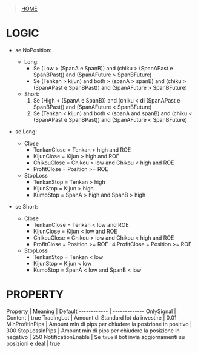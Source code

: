 >[HOME](https://github.com/AndreaDev3D/Trading-KillerBot)

# LOGIC
* se NoPosition:
	* Long:
		* Se (Low > (SpanA e SpanB)) and (chiku > (SpanAPast e SpanBPast)) and (SpanAFuture > SpanBFuture)
		* Se (Tenkan > kijun) and both > (spanA > spanB) and (chiku > (SpanAPast e SpanBPast)) and (SpanAFuture > SpanBFuture)
	* Short:
		1. Se (High < (SpanA e SpanB)) and (chiku < di (SpanAPast e SpanBPast)) and (SpanAFuture < SpanBFuture)
		1. Se (Tenkan < kijun) and both < (spanA and spanB) and (chiku < (SpanAPast e SpanBPast)) and (SpanAFuture < SpanBFuture)
 
* se Long:
	* Close
		* TenkanClose = Tenkan > high and ROE
		* KijunClose  = Kijun  > high and ROE
		* ChikouClose = Chikou > low and Chikou < high and ROE
		* ProfitClose = Position >= ROE
	* StopLoss
		* TenkanStop = Tenkan > high
		* KijunStop  = Kijun  > high
		* KumoStop   = SpanA  > high and SpanB > high
 
* se Short:
	* Close
		* TenkanClose = Tenkan < low and ROE
		* KijunClose  = Kijun  < low and ROE
		* ChikouClose = Chikou > low and Chikou < high and ROE
		* ProfitClose = Position >= ROE
-4.ProfitClose  = Position >= ROE
	* StopLoss
		* TenkanStop = Tenkan < low
		* KijunStop  = Kijun  < low
		* KumoStop   = SpanA  < low and SpanB < low 
		

# PROPERTY
Property | Meaning | Default
------------ | -------------
OnlySignal | Content | true
TradingLot | Amount di Standard lot da investire | 0.01
MinProfitInPips | Amount min di pips per chiudere la posizione in positivo | 300
StopLossInPips | Amount min di pips per chiudere la posizione in negativo | 250
NotificationEnable | Se `true` il bot invia aggiornamenti su posizioni e deal  | true